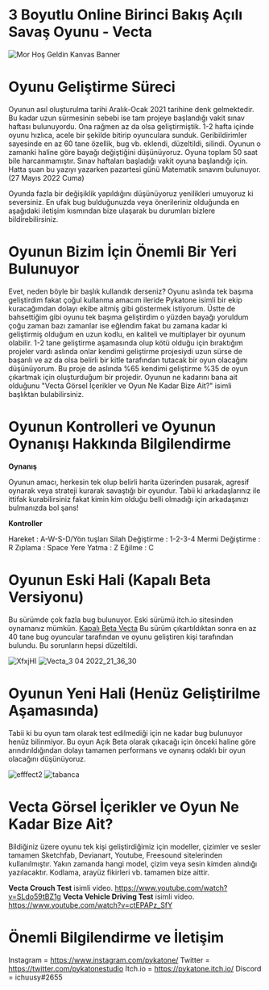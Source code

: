 # 3 Boyutlu Online Birinci Bakış Açılı Savaş Oyunu - Vecta


![Mor Hoş Geldin Kanvas Banner](https://user-images.githubusercontent.com/83366765/170771443-1ab8d064-d446-452e-ab1d-e71ff64b94b3.png)

# Oyunu Geliştirme Süreci

Oyunun asıl oluşturulma tarihi Aralık-Ocak 2021 tarihine denk gelmektedir. Bu kadar uzun sürmesinin sebebi ise tam projeye başlandığı vakit sınav haftası bulunuyordu. Ona rağmen az da olsa geliştirmiştik. 1-2 hafta içinde oyunu hızlıca, acele bir şekilde bitirip oyunculara sunduk. Geribildirimler sayesinde en az 60 tane özellik, bug vb. eklendi, düzeltildi, silindi. Oyunun o zamanki haline göre bayağı değiştiğini düşünüyoruz. Oyuna toplam 50 saat bile harcanmamıştır. Sınav haftaları başladığı vakit oyuna başlandığı için. Hatta şuan bu yazıyı yazarken pazartesi günü Matematik sınavım bulunuyor. (27 Mayıs 2022 Cuma) 

Oyunda fazla bir değişiklik yapıldığını düşünüyoruz yenilikleri umuyoruz ki seversiniz. En ufak bug bulduğunuzda veya önerileriniz olduğunda en aşağıdaki iletişim kısmından bize ulaşarak bu durumları bizlere bildirebilirsiniz.

# Oyunun Bizim İçin Önemli Bir Yeri Bulunuyor

Evet, neden böyle bir başlık kullandık derseniz? Oyunu aslında tek başıma geliştirdim fakat çoğul kullanma amacım ileride Pykatone isimli bir ekip kuracağımdan dolayı ekibe aitmiş gibi göstermek istiyorum. Üstte de bahsettiğim gibi oyunu tek başıma geliştirdim o yüzden bayağı yoruldum çoğu zaman bazı zamanlar ise eğlendim fakat bu zamana kadar ki geliştirmiş olduğum en uzun kodlu, en kaliteli ve multiplayer bir oyunum olabilir. 1-2 tane geliştirme aşamasında olup kötü olduğu için bıraktığım projeler vardı aslında onlar kendimi geliştirme projesiydi uzun sürse de başarılı ve az da olsa belirli bir kitle tarafından tutacak bir oyun olacağını düşünüyorum. Bu proje de aslında %65 kendimi geliştirme %35 de oyun çıkartmak için oluşturduğum bir projedir. Oyunun ne kadarını bana ait olduğunu "Vecta Görsel İçerikler ve Oyun Ne Kadar Bize Ait?" isimli başlıktan bulabilirsiniz.

# Oyunun Kontrolleri ve Oyunun Oynanışı Hakkında Bilgilendirme

**Oynanış**

Oyunun amacı, herkesin tek olup belirli harita üzerinden pusarak, agresif oynarak veya strateji kurarak savaştığı bir oyundur. Tabii ki arkadaşlarınız ile ittifak kurabilirsiniz fakat kimin kim olduğu belli olmadığı için arkadaşınızı bulmanızda bol şans!

**Kontroller**

Hareket : A-W-S-D/Yön tuşları
Silah Değiştirme : 1-2-3-4
Mermi Değiştirme : R
Zıplama : Space
Yere Yatma : Z
Eğilme : C

# Oyunun Eski Hali (Kapalı Beta Versiyonu)

Bu sürümde çok fazla bug bulunuyor. Eski sürümü itch.io sitesinden oynamanız mümkün. [Kapalı Beta Vecta](https://ichuusy.itch.io/vecta)
Bu sürüm çıkartıldıktan sonra en az 40 tane bug oyuncular tarafından ve oyunu geliştiren kişi tarafından bulundu. Bu sorunların hepsi düzeltildi.

![XfxjHI](https://user-images.githubusercontent.com/83366765/170770700-35d0e010-029e-47a9-8550-fb08139d7e99.jpg)
![Vecta_3 04 2022_21_36_30](https://user-images.githubusercontent.com/83366765/170770739-0dcc92bc-bfec-43f9-b8be-44d3dbbd27f5.png)

# Oyunun Yeni Hali (Henüz Geliştirilme Aşamasında)

Tabii ki bu oyun tam olarak test edilmediği için ne kadar bug bulunuyor henüz bilinmiyor. Bu oyun Açık Beta olarak çıkacağı için önceki haline göre arındırıldığından dolayı tamamen performans ve oynanış odaklı bir oyun olacağını düşünüyoruz.

![efffect2](https://user-images.githubusercontent.com/83366765/170770931-1a41f071-edf9-4650-8efa-baa46b9bc317.png)
![tabanca](https://user-images.githubusercontent.com/83366765/170770938-6adea47d-0466-4c97-bf58-36a9b5fb8096.png)

# Vecta Görsel İçerikler ve Oyun Ne Kadar Bize Ait?

Bildiğiniz üzere oyunu tek kişi geliştirdiğimiz için modeller, çizimler ve sesler tamamen Sketchfab, Devianart, Youtube, Freesound sitelerinden kullanılmıştır. Yakın zamanda hangi model, çizim veya sesin kimden alındığı yazılacaktır. Kodlama, arayüz fikirleri vb. tamamen bize aittir.

**Vecta Crouch Test** isimli video.
https://www.youtube.com/watch?v=SLdo59tBZ1g
**Vecta Vehicle Driving Test** isimli video.
https://www.youtube.com/watch?v=ctEPAPz_SfY

# Önemli Bilgilendirme ve İletişim

Instagram = https://www.instagram.com/pykatone/
Twitter = https://twitter.com/pykatonestudio
Itch.io = https://pykatone.itch.io/
Discord = ichuusy#2655


